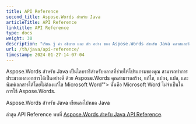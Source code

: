 ```yaml
---
title: API Reference
second_title: Aspose.Words สําหรับ Java
articleTitle: API Reference
linktitle: API Reference
type: docs
weight: 30
description: "เรียน รู้ คํา อธิบาย และ ตัว อย่าง ของ Aspose.Words สําหรับ Java คลาสและวิธีการในการสร้าง, แปลง, แก้ไข, แปล, และพิมพ์เอกสารโดยไม่ต้องใช้ Microsoft Word."
url: /th/java/api-reference/
timestamp: 2024-01-27-14-07-04
---
```


Aspose.Words สําหรับ Java เป็นไลบรารีสําหรับคลาสที่ช่วยให้โปรแกรมของคุณ สามารถทําการประมวลผลเอกสารได้เป็นอย่างดี ด้วย Aspose.Words คุณสามารถสร้าง, แก้ไข, แปลง, แปล, และพิมพ์เอกสารได้โดยไม่ต้องแก้ไข Microsoft Word'"> นั่นคือ Microsoft Word ไม่จําเป็นในการใช้ Aspose.Words.

Aspose.Words สําหรับ Java เขียนลงไปหมด Java

ล่าสุด API Reference พบที่ [Aspose.Words สําหรับ Java API Reference](https://reference.aspose.com/words/java/).
